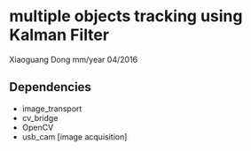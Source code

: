 # multiple objects tracking using Kalman Filter
Xiaoguang Dong mm/year 04/2016

## Dependencies
* image_transport
* cv_bridge
* OpenCV
* usb_cam [image acquisition]
